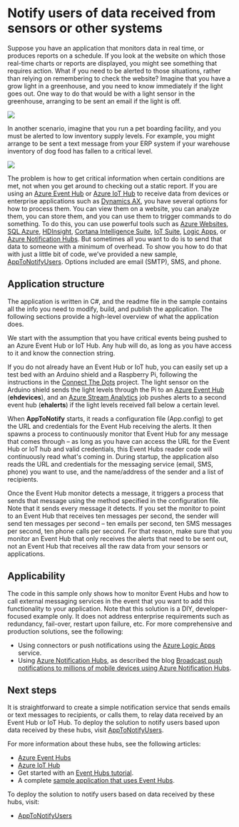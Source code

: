 # Notify users of data received from sensors or other systems
Suppose you have an application that monitors data in real time, or produces reports on a schedule. If you look at the website on which those real-time charts or reports are displayed, you might see something that requires action. What if you need to be alerted to those situations, rather than relying on remembering to check the website? Imagine that you have a grow light in a greenhouse, and you need to know immediately if the light goes out. One way to do that would be with a light sensor in the greenhouse, arranging to be sent an email if the light is off.

![][1]

In another scenario, imagine that you run a pet boarding facility, and you must be alerted to low inventory supply levels. For example, you might arrange to be sent a text message from your ERP system if your warehouse inventory of dog food has fallen to a critical level. 

![][2]

The problem is how to get critical information when certain conditions are met, not when you get around to checking out a static report. If you are using an [Azure Event Hub][Azure Event Hub] or [Azure IoT Hub][Azure IoT Hub] to receive data from devices or enterprise applications such as [Dynamics AX][Dynamics AX], you have several options for how to process them. You can view them on a website, you can analyze them, you can store them, and you can use them to trigger commands to do something. To do this, you can use powerful tools such as [Azure Websites][Azure Websites], [SQL Azure][SQL Azure], [HDInsight][HDInsight], [Cortana Intelligence Suite][Cortana Intelligence Suite], [IoT Suite][IoT Suite], [Logic Apps][Logic Apps], or [Azure Notification Hubs][Azure Notification Hubs]. But sometimes all you want to do is to send that data to someone with a minimum of overhead. To show you how to do that with just a little bit of code, we’ve provided a new sample, [AppToNotifyUsers][AppToNotifyUsers]. Options included are email (SMTP), SMS, and phone.

## Application structure
The application is written in C#, and the readme file in the sample contains all the info you need to modify, build, and publish the application. The following sections provide a high-level overview of what the application does.

We start with the assumption that you have critical events being pushed to an Azure Event Hub or IoT Hub. Any hub will do, as long as you have access to it and know the connection string.

If you do not already have an Event Hub or IoT hub, you can easily set up a test bed with an Arduino shield and a Raspberry Pi, following the instructions in the [Connect The Dots](https://github.com/Azure/connectthedots) project. The light sensor on the Arduino shield sends the light levels through the Pi to an [Azure Event Hub][Azure Event Hub] (**ehdevices**), and an [Azure Stream Analytics](https://azure.microsoft.com/services/stream-analytics/) job pushes alerts to a second event hub (**ehalerts**) if the light levels received fall below a certain level.

When **AppToNotify** starts, it reads a configuration file (App.config) to get the URL and credentials for the Event Hub receiving the alerts. It then spawns a process to continuously monitor that Event Hub for any message that comes through – as long as you have can access the URL for the Event Hub or IoT hub and valid credentials, this Event Hubs reader code will continuously read what's coming in. During startup, the application also reads the URL and credentials for the messaging service (email, SMS, phone) you want to use, and the name/address of the sender and a list of recipients.

Once the Event Hub monitor detects a message, it triggers a process that sends that message using the method specified in the configuration file. Note that it sends every message it detects. If you set the monitor to point to an Event Hub that receives ten messages per second, the sender will send ten messages per second – ten emails per second, ten SMS messages per second, ten phone calls per second. For that reason, make sure that you monitor an Event Hub that only receives the alerts that need to be sent out, not an Event Hub that receives all the raw data from your sensors or applications.

## Applicability
The code in this sample only shows how to monitor Event Hubs and how to call external messaging services in the event that you want to add this functionality to your application. Note that this solution is a DIY, developer-focused example only. It does not address enterprise requirements such as redundancy, fail-over, restart upon failure, etc. For more comprehensive and production solutions, see the following:

* Using connectors or push notifications using the [Azure Logic Apps](../app-service-logic/app-service-logic-connectors-list.md) service.
* Using [Azure Notification Hubs](https://msdn.microsoft.com/library/azure/jj927170.aspx), as described the blog [Broadcast push notifications to millions of mobile devices using Azure Notification Hubs](http://weblogs.asp.net/scottgu/broadcast-push-notifications-to-millions-of-mobile-devices-using-windows-azure-notification-hubs). 

## Next steps
It is straightforward to create a simple notification service that sends emails or text messages to recipients, or calls them, to relay data received by an Event Hub or IoT Hub. To deploy the solution to notify users based upon data received by these hubs, visit [AppToNotifyUsers][AppToNotifyUsers].

For more information about these hubs, see the following articles:

* [Azure Event Hubs]
* [Azure IoT Hub]
* Get started with an [Event Hubs tutorial].
* A complete [sample application that uses Event Hubs].

To deploy the solution to notify users based on data received by these hubs, visit:

* [AppToNotifyUsers][AppToNotifyUsers]

[Event Hubs tutorial]: event-hubs-csharp-ephcs-getstarted.md
[Azure IoT Hub]: https://azure.microsoft.com/services/iot-hub/
[Azure Event Hubs]: https://azure.microsoft.com/services/event-hubs/
[Azure Event Hub]: https://azure.microsoft.com/services/event-hubs/
[sample application that uses Event Hubs]: https://code.msdn.microsoft.com/Service-Bus-Event-Hub-286fd097
[AppToNotifyUsers]: https://github.com/Azure-Samples/event-hubs-dotnet-user-notifications
[Dynamics AX]: http://www.microsoft.com/dynamics/erp-ax-overview.aspx
[Azure Websites]: https://azure.microsoft.com/services/app-service/web/
[SQL Azure]: https://azure.microsoft.com/services/sql-database/
[HDInsight]: https://azure.microsoft.com/services/hdinsight/
[Cortana Intelligence Suite]: http://www.microsoft.com/server-cloud/cortana-analytics-suite/Overview.aspx?WT.srch=1&WT.mc_ID=SEM_lLFwOJm3&bknode=BlueKai
[IoT Suite]: https://azure.microsoft.com/solutions/iot-suite/
[Logic Apps]: https://azure.microsoft.com/services/app-service/logic/
[Azure Notification Hubs]: https://azure.microsoft.com/services/notification-hubs/
[Azure Stream Analytics]: https://azure.microsoft.com/services/stream-analytics/

[1]: event-hubs-sensor-alert.png
[2]: event-hubs-erp-alert.png
